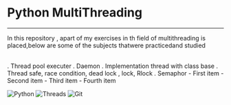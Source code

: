 # Python MultiThreading
<hr>

<p>In this repository , apart of my exercises in th field of multithreading is placed,below are some of the subjects thatwere practicedand studied </p>
<br>
. Thread pool executer
. Daemon
. Implementation thread with class base
. Thread safe, race condition, dead lock , lock, Rlock
. Semaphor
- First item
- Second item
- Third item
- Fourth item

![Python](https://img.shields.io/badge/python-3670A0?style=for-the-badge&logo=python&logoColor=ffdd54)
![Threads](https://img.shields.io/badge/Threads-000000?style=for-the-badge&logo=Threads&logoColor=white)
![Git](https://img.shields.io/badge/git-%23F05033.svg?style=for-the-badge&logo=git&logoColor=white)
